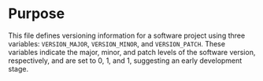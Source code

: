 # Purpose
This file defines versioning information for a software project using three variables: `VERSION_MAJOR`, `VERSION_MINOR`, and `VERSION_PATCH`. These variables indicate the major, minor, and patch levels of the software version, respectively, and are set to 0, 1, and 1, suggesting an early development stage.
